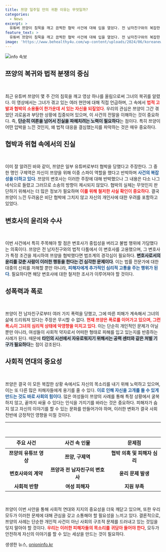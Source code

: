 ```yaml
---
title: 쯔양 일주일 만의 귀환 이유는 무엇일까?
categories:
  - News
excerpt: >
  유튜버 쯔양이 침묵을 깨고 끔찍한 협박 사건에 대해 입을 열었다. 전 남자친구와의 복잡한 관계 속, 변호사와 유튜버들 간의 충격적인 연루 의혹이 드러나며, 정의의 윤리가 땅에 떨어진 상황이 경종을 울리고 있다.
feature_text: >
  유튜버 쯔양이 침묵을 깨고 끔찍한 협박 사건에 대해 입을 열었다. 전 남자친구와의 복잡한 관계 속, 변호사와 유튜버들 간의 충격적인 연루 의혹이 드러나며, 정의의 윤리가 땅에 떨어진 상황이 경종을 울리고 있다.
image: 'https://www.behealthy4u.com/wp-content/uploads/2024/06/koreanews.jpg'
---
```


<p><img src="https://www.behealthy4u.com/wp-content/uploads/2024/06/koreanews.jpg" alt="info 속보" /></p>

<h2 data-ke-size="size26">쯔양의 복귀와 법적 분쟁의 중심</h2>

<p data-ke-size="size16">&nbsp;</p>

<p>최근 유튜버 쯔양이 몇 주 간의 침묵을 깨고 영상 하나를 올림으로써 그녀의 복귀를 알렸다. 이 영상에서는 그녀가 겪고 있는 여러 현안에 대해 직접 언급하며, 그 속에서 <strong><b><span style="color: #ee2323;">법적 고발과 협박의 소용돌이 한가운데 서 있는 자신을 되짚었다</span></b></strong>. 우리의 관심은 쯔양이 그간 겪었던 괴로움과 부당한 상황에 집중되어 있으며, 이 사건의 전말을 이해하는 것이 중요하다. 즉, <strong><b><span style="background-color: #21538527;">단순히 여론을 넘어서 진실을 파헤치려는 노력이 필요하다</span></b></strong>는 점이다. 특히 쯔양이 어떤 압박을 느낀 것인지, 왜 법적 대응을 결심했는지를 파악하는 것은 매우 중요하다. </p>

<h2 data-ke-size="size26">협박과 위협 속에서의 진실</h2>

<p data-ke-size="size16">&nbsp;</p>

<p>이미 잘 알려진 바와 같이, 쯔양은 일부 유튜버로부터 협박을 당했다고 주장한다. 그 중 한 명인 구제역은 자신이 쯔양을 위해 이중 스파이 역할을 했다고 반박하며 <strong><b><span style="color: #1a5490;">사건의 복잡성을 더하고 있다</span></b></strong>. 쯔양의 변호사는 이러한 주장에 대해 반박했으나 그 내용은 다소 나그네식으로 들렸고 그러므로 소송의 방향이 제시되지 않았다. 협박의 실체는 무엇인지 판단하기 위해서는 더 많은 정보가 필요하며 <strong><b><span style="color: #ee2323;">이를 위해 철저한 사실 확인이 중요하다</span></b></strong>. 결국 쯔양이 느낀 두려움은 비단 협박에 그치지 않고 자신의 개인사에 대한 우려를 포함하고 있었다. </p>

<h2 data-ke-size="size26">변호사의 윤리와 수사</h2>

<p data-ke-size="size16">&nbsp;</p>

<p>이번 사건에서 특히 주목해야 할 점은 변호사가 중립성을 버리고 불법 행위에 가담했다는 의혹이다. 쯔양은 전 남자친구와의 법적 다툼에서 이 변호사를 고용했으며, 그 변호사가 특정 조건을 제시하여 쯔양을 협박했다면 법조계의 경각심이 필요하다. <strong><b><span style="background-color: #21538527;">변호사로서의 윤리를 갖춘 사람이 이러한 행동을 한다는 건 심각한 문제이다</span></b></strong>. 이는 법률 전문가에 대한 대중의 신뢰를 저해할 뿐만 아니라, <strong><b><span style="color: #1a5490;">피해자에게 추가적인 심리적 고통을 주는 행위가 된다</span></b></strong>. 필요하다면 해당 변호사에 대한 철저한 조사가 이루어져야 할 것이다.</p>

<h2 data-ke-size="size26">성폭력과 폭로</h2>

<p data-ke-size="size16">&nbsp;</p>

<p>쯔양이 전 남자친구로부터 여러 가지 폭력을 당했고, 그에 따른 피해가 계속해서 그녀의 삶에 드리워져 있다는 주장은 무시할 수 없다. <strong><b><span style="color: #ee2323;">현재 쯔양은 폭로를 이어가고 있으며, 그런 폭باد이 그녀의 심리적 상태에 악영향을 미치고 있다</span></b></strong>. 이는 단순히 개인적인 문제가 아닐뿐만 아니라, 여성들이 사회적 약자로서 어떠한 형태로 피해를 입고 있는지를 반증하는 사례가 된다. 때문에 <strong><b><span style="background-color: #21538527;">타인의 시선에서 자유로워지기 위해서는 공력 센터와 같은 처벌 기구가 필요하다</span></b></strong>는 점이 강조된다.</p>

<h2 data-ke-size="size26">사회적 연대의 중요성</h2>

<p data-ke-size="size16">&nbsp;</p>

<p>쯔양은 결국 이 모든 복잡한 상황 속에서도 자신의 목소리를 내기 위해 노력하고 있으며, 이는 또 다른 많은 피해자들에게 용기를 줄 수 있다. <strong><b><span style="color: #1a5490;">이로 인해 자신을 고개를 들 수 있게 만드는 것도 바로 사회의 힘이다</span></b></strong>. 많은 여성들이 쯔양의 사례를 통해 특정 상황에서 굴복하지 않고, 끝까지 싸울 수 있다는 인식을 가지기를 바라는 것은 중요하다. 피해자가 숨지 않고 자신의 이야기를 할 수 있는 문화를 만들어가야 하며, 이러한 변화가 결국 사회 전반에 긍정적인 영향을 미칠 것이다.</p>

<hr>

<p data-ke-size="size16">&nbsp;</p>

<table style="width: 100%;">
 <thead>
  <tr>
   <th style="text-align: center; height: 36px;"><b>주요 사건</b></th>
   <th style="text-align: center; height: 36px;"><b>사건 속 인물</b></th>
   <th style="text-align: center; height: 36px;"><b>문제점</b></th>
  </tr>
 </thead>
 <tbody>
  <tr>
   <td style="text-align: center; height: 17px;"><b>쯔양의 유튜브 영상</b></td>
   <td style="text-align: center; height: 17px;"><b>쯔양, 구제역</b></td>
   <td style="text-align: center; height: 17px;"><b>협박 의혹 및 피해자 심리</b></td>
  </tr>
  <tr>
   <td style="text-align: center; height: 17px;"><b>변호사와의 계약</b></td>
   <td style="text-align: center; height: 17px;"><b>쯔양과 전 남자친구의 변호사</b></td>
   <td style="text-align: center; height: 17px;"><b>윤리 문제 발생</b></td>
  </tr>
  <tr>
   <td style="text-align: center; height: 17px;"><b>사회적 반향</b></td>
   <td style="text-align: center; height: 17px;"><b>여성 피해자</b></td>
   <td style="text-align: center; height: 17px;"><b>지원 부족</b></td>
  </tr>
 </tbody>
</table>

<p data-ke-size="size16">&nbsp;</p>

<p>쯔양이 이번 사안을 통해 사회적 연대와 지지의 중요성을 더욱 깨닫고 있으며, 또한 우리 모두가 이러한 문제에 대해 관심을 갖고 소통해야 할 필요성을 느끼고 있다. 결론적으로, 쯔양의 사례는 단순한 개인적 사건이 아닌 사회의 구조적 문제를 드러내고 있는 것임을 잊지 말아야 할 것이다. <strong><b><span style="color: #ee2323;">우리는 이러한 피해자들의 목소리를 귀담아 들어야 한다</span></b></strong>, 모두가 안전하게 자신의 이야기를 할 수 있는 세상을 만드는 것이 필요하다.</p>
생생한 뉴스, <a href="https://onioninfo.kr" rel="dofollow">onioninfo.kr</a>


